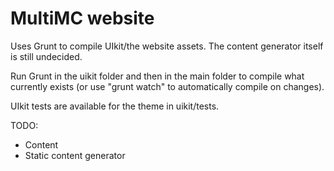 # MultiMC website

Uses Grunt to compile UIkit/the website assets. The content generator itself is still undecided.

Run Grunt in the uikit folder and then in the main folder to compile what currently exists (or use "grunt watch" to automatically compile on changes).

UIkit tests are available for the theme in uikit/tests.

TODO:
* Content
* Static content generator